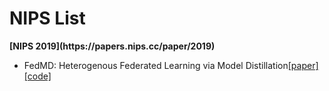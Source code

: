 <h1>NIPS List</h1>
<strong>[NIPS 2019](https://papers.nips.cc/paper/2019)</strong>

<ul>
<li>FedMD: Heterogenous Federated Learning via Model Distillation<a href="https://arxiv.org/pdf/1910.03581.pdf">[paper]</a><a href="https://github.com/diogenes0319/FedMD_clean">[code]</a>

</ul>